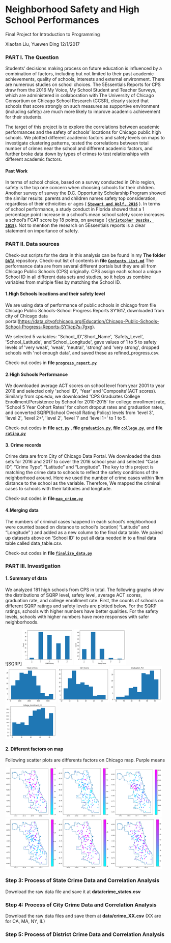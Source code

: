 # Neighborhood Safety and High School Performances
Final Project for Introduction to Programming 

Xiaofan Liu, Yuewen Ding
12/1/2017

### PART I. The Question
Students’ decisions making process on future education is influenced by a combination of factors, including but not limited to their past academic achievements, quality of schools, interests and external environment. There are numerous studies on school choices. The 5Essentials Reports for CPS draw from the 2016 My Voice, My School Student and Teacher Surveys, which are administered in collaboration with The University of Chicago Consortium on Chicago School Research (CCSR), clearly stated that schools that score strongly on such measures as supportive environment (including safety) are much more likely to improve academic achievement for their students. 

The target of this project is to explore the correlations between academic performances and the safety of schools’ locations for Chicago public high schools.  We plotted different academic factors and safety levels on maps to investigate clustering patterns, tested the correlations between total number of crimes near the school and different academic factors, and further broke data down by types of crimes to test relationships with different academic factors.  


#### Past Work
In terms of school choice, based on a survey conducted in Ohio region, safety is the top one concern when choosing schools for their children. Another survey of survey the D.C. Opportunity Scholarship Program showed the similar results: parents and children names safety top consideration, regardless of their ethnicities or ages ( **[`Stewart and Wolf, 2016`](http://educationnext.org/power-to-the-people-the-school-choice-journey-review-stewart-wolf/)** ). In terms of school performance, a study conduct in Florida showed that  a 1 percentage point increase in a school’s mean school safety score increases a school’s FCAT score by 18 points, on average ( **[`Christopher Duszka, 2015`](http://www.ijessnet.com/wp-content/uploads/2015/09/4.pdf)**). Not to mention the research on 5Essentials reports  is a clear statement on importance of safety. 


### PART II. Data sources
Check-out scripts for the data in this analysis can be found in my **The folder [`DATA`](https://github.com/cicilau/Final-project-safety-and-school-choices/tree/master/DATA)**  repository.
Check-out list of contents in  **file [`Contents List.md`](https://github.com/cicilau/Final-project-safety-and-school-choices/tree/master/Contents_List.md)** 
The performance data are from several different portals but they are all from Chicago Public Schools (CPS) originally. CPS assign each school a unique School ID in all different data sets and studies, so it helps us combine variables from multiple files by matching the School ID.

#### 1.High Schools locations and their safety level
We are using data of performance of public schools in chicago from file Chicago Public Schools-School Progress Reports SY1617, downloaded from city of Chicago data portal(https://data.cityofchicago.org/Education/Chicago-Public-Schools-School-Progress-Reports-SY1/cp7s-7gxg). 

We selected 5 variables: "School_ID','Short_Name', 'Safety_Level', 'School_Latitude', and'School_Longitude', gave values of 1 to 5 to safety levels of 'very weak', 'weak', 'neutral', 'strong' and 'very strong', dropped schools with 'not enough data', and saved these as refined_progress.csv. 

Check-out codes in  **file [`progress_report.py`](https://github.com/cicilau/Final-project-safety-and-school-choices/tree/master/progress_report.py)** 

#### 2.High Schools Performance
We downloaded average ACT scores on school level from year 2001 to year 2016 and selected only 'school ID', 'Year' and 'Composite'(ACT scores). Similarly from cps.edu, we downloaded 'CPS Graduates College Enrollment/Persistence by School for 2010-2015' for college enrollment rate, 'School 5 Year Cohort Rates' for cohort dropout rates and graduation rates, and converted SQRP(School Overall Rating Policy) levels from 'level 3', 'level 2', 'level 2+', 'level 2', 'level 1' and 'level 1+' to 1 to 5. 

Check-out codes in  **file [`act.py`](https://github.com/cicilau/Final-project-safety-and-school-choices/tree/master/act.py)** , **file [`graduation.py`](https://github.com/cicilau/Final-project-safety-and-school-choices/tree/master/graduation.py)**, **file [`college.py`](https://github.com/cicilau/Final-project-safety-and-school-choices/tree/master/college.py)**, and  **file [`rating.py`](https://github.com/cicilau/Final-project-safety-and-school-choices/tree/master/rating.py)**

#### 3. Crime records
Crime data are from City of Chicago Data Portal. We downloaded the data sets for 2016 and 2017 to cover the 2016 school year and selected “Case ID”, “Crime Type”, “Latitude” and “Longitude”. The key to this project is matching the crime data to schools to reflect the safety conditions of the neighborhood around. Here we used the number of crime cases within 1km distance to the school as the variable. Therefore, We mapped the criminal cases to schools with their latitudes and longitude. 

Check-out codes in  **file [`map_crime.py`](https://github.com/cicilau/Final-project-safety-and-school-choices/tree/master/map_crime.py)** 

#### 4.Merging data
The numbers of criminal cases happend in each school's neighborhood were counted based on distance to school's location( “Latitude” and “Longitude” ) and added as a new column to the final data table. We paired up datasets above on 'School ID' to put all data needed in to a final data table called data_table.csv.

Check-out codes in  **file [`finalize_data.py`](https://github.com/cicilau/Final-project-safety-and-school-choices/tree/master/finalize_data.py)** 

### PART III. Investigation

#### 1. Summary of data
We analyzed 181 high schools from CPS in total. The following graphs show the distributions of SQRP level, safety level, average ACT scores, graduation rate, and college enrollment rate. First, the counts of schools on different SQRP ratings and safety levels are plotted below. For the SQRP ratings, schools with higher numbers have better qualities. For the safety levels, schools with higher numbers have more responses with safer neighborhoods. 

![SQRP]<img src="RESULTS/output_5_0.png" width="32%"> <img src="RESULTS/output_6_0.png" width="32%"><img src="RESULTS/output_13_1.png" width="32%">
<img src="RESULTS/output_8_0.png" width="32%"> <img src="RESULTS/output_9_0.png" width="32%"> <img src="RESULTS/output_10_0.png" width="32%">




#### 2. Different factors on map
Following scatter plots are differents factors on Chicago map. Purple means 

<img src="RESULTS/output_5_1.png" width="32%" title="SQRP"> <img src="RESULTS/output_6_1.png" width="32%"> <img src="RESULTS/output_19_0.png" width="32%">
<img src="RESULTS/output_8_1.png" width="32%"> <img src="RESULTS/output_9_1.png" width="32%"> <img src="RESULTS/output_10_1.png" width="32%">

### Step 3: Process of State Crime Data and Correlation Analysis

Download the raw data file and save it at **data/crime_states.csv**

### Step 4: Process of City Crime Data and Correlation Analysis

Download the raw data files and save them at **data/crime_XX.csv** (XX are for CA, MA, NY, IL)

### Step 5: Process of District Crime Data and Correlation Analysis
